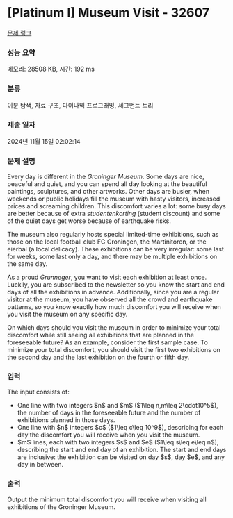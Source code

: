 # [Platinum I] Museum Visit - 32607 

[문제 링크](https://www.acmicpc.net/problem/32607) 

### 성능 요약

메모리: 28508 KB, 시간: 192 ms

### 분류

이분 탐색, 자료 구조, 다이나믹 프로그래밍, 세그먼트 트리

### 제출 일자

2024년 11월 15일 02:02:14

### 문제 설명

<p>Every day is different in the <em>Groninger Museum</em>. Some days are nice, peaceful and quiet, and you can spend all day looking at the beautiful paintings, sculptures, and other artworks. Other days are busier, when weekends or public holidays fill the museum with hasty visitors, increased prices and screaming children. This discomfort varies a lot: some busy days are better because of extra <em>studentenkorting</em> (student discount) and some of the quiet days get worse because of earthquake risks.</p>

<p>The museum also regularly hosts special limited-time exhibitions, such as those on the local football club FC Groningen, the Martinitoren, or the eierbal (a local delicacy). These exhibitions can be very irregular: some last for weeks, some last only a day, and there may be multiple exhibitions on the same day.</p>

<p>As a proud <em>Grunneger</em>, you want to visit each exhibition at least once. Luckily, you are subscribed to the newsletter so you know the start and end days of all the exhibitions in advance. Additionally, since you are a regular visitor at the museum, you have observed all the crowd and earthquake patterns, so you know exactly how much discomfort you will receive when you visit the museum on any specific day.</p>

<p>On which days should you visit the museum in order to minimize your total discomfort while still seeing all exhibitions that are planned in the foreseeable future? As an example, consider the first sample case. To minimize your total discomfort, you should visit the first two exhibitions on the second day and the last exhibition on the fourth or fifth day.</p>

### 입력 

 <p>The input consists of:</p>

<ul>
	<li>One line with two integers $n$ and $m$ ($1\leq n,m\leq 2\cdot10^5$), the number of days in the foreseeable future and the number of exhibitions planned in those days.</li>
	<li>One line with $n$ integers $c$ ($1\leq c\leq 10^9$), describing for each day the discomfort you will receive when you visit the museum.</li>
	<li>$m$ lines, each with two integers $s$ and $e$ ($1\leq s\leq e\leq n$), describing the start and end day of an exhibition. The start and end days are inclusive: the exhibition can be visited on day $s$, day $e$, and any day in between.</li>
</ul>

### 출력 

 <p>Output the minimum total discomfort you will receive when visiting all exhibitions of the Groninger Museum.</p>

